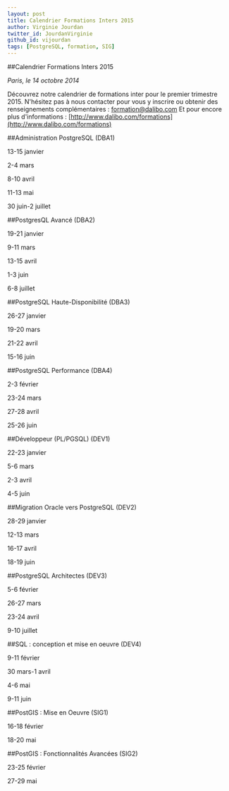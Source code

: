 ```yaml
---
layout: post
title: Calendrier Formations Inters 2015 
author: Virginie Jourdan
twitter_id: JourdanVirginie
github_id: vijourdan
tags: [PostgreSQL, formation, SIG]
---
```

##Calendrier Formations Inters 2015 

*Paris, le 14 octobre 2014*

Découvrez notre calendrier de formations inter pour le premier trimestre 2015.
N'hésitez pas à nous contacter pour vous y inscrire ou obtenir des renseignements complémentaires : [formation@dalibo.com](formation@dalibo.com)
Et pour encore plus d'informations : [http://www.dalibo.com/formations](http://www.dalibo.com/formations)

<!--MORE-->

##Administration PostgreSQL (DBA1)

13-15 janvier 

2-4 mars 

8-10 avril 

11-13 mai 

30 juin-2 juillet 

##PostgresQL Avancé (DBA2)

19-21 janvier 

9-11 mars 

13-15 avril 

1-3 juin 

6-8 juillet 

##PostgreSQL Haute-Disponibilité (DBA3)

26-27 janvier 

19-20 mars 

21-22 avril 

15-16 juin 

##PostgreSQL Performance (DBA4)

2-3 février 

23-24 mars 

27-28 avril 

25-26 juin 

##Développeur (PL/PGSQL) (DEV1)

22-23 janvier 

5-6 mars 

2-3 avril 

4-5 juin 

##Migration Oracle vers PostgreSQL (DEV2)

28-29 janvier 

12-13 mars 

16-17 avril 

18-19 juin 

##PostgreSQL Architectes (DEV3)

5-6 février 

26-27 mars 

23-24 avril 

9-10 juillet 

##SQL : conception et mise en oeuvre (DEV4)

9-11 février 

30 mars-1 avril 

4-6 mai 

9-11 juin 

##PostGIS : Mise en Oeuvre (SIG1)

16-18 février 

18-20 mai 

##PostGIS : Fonctionnalités Avancées (SIG2)

23-25 février 

27-29 mai 

</markdown>
